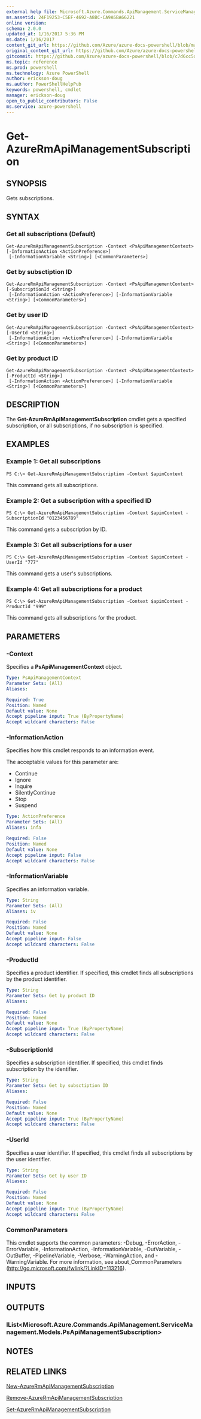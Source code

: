 ```yaml
---
external help file: Microsoft.Azure.Commands.ApiManagement.ServiceManagement.dll-Help.xml
ms.assetid: 24F19253-C5EF-4692-A8BC-CA9A6BA66221
online version: 
schema: 2.0.0
updated_at: 1/16/2017 5:36 PM
ms.date: 1/16/2017
content_git_url: https://github.com/Azure/azure-docs-powershell/blob/master/azureps-cmdlets-docs/ResourceManager/AzureRM.ApiManagement/v3.2.0/Get-AzureRmApiManagementSubscription.md
original_content_git_url: https://github.com/Azure/azure-docs-powershell/blob/master/azureps-cmdlets-docs/ResourceManager/AzureRM.ApiManagement/v3.2.0/Get-AzureRmApiManagementSubscription.md
gitcommit: https://github.com/Azure/azure-docs-powershell/blob/c7d6cc5a46847082b28a0458c4cf9c94d95adefd/azureps-cmdlets-docs/ResourceManager/AzureRM.ApiManagement/v3.2.0/Get-AzureRmApiManagementSubscription.md
ms.topic: reference
ms.prod: powershell
ms.technology: Azure PowerShell
author: erickson-doug
ms.author: PowerShellHelpPub
keywords: powershell, cmdlet
manager: erickson-doug
open_to_public_contributors: False
ms.service: azure-powershell
---
```


# Get-AzureRmApiManagementSubscription

## SYNOPSIS
Gets subscriptions.

## SYNTAX

### Get all subscriptions (Default)
```
Get-AzureRmApiManagementSubscription -Context <PsApiManagementContext> [-InformationAction <ActionPreference>]
 [-InformationVariable <String>] [<CommonParameters>]
```

### Get by subsctiption ID
```
Get-AzureRmApiManagementSubscription -Context <PsApiManagementContext> [-SubscriptionId <String>]
 [-InformationAction <ActionPreference>] [-InformationVariable <String>] [<CommonParameters>]
```

### Get by user ID
```
Get-AzureRmApiManagementSubscription -Context <PsApiManagementContext> [-UserId <String>]
 [-InformationAction <ActionPreference>] [-InformationVariable <String>] [<CommonParameters>]
```

### Get by product ID
```
Get-AzureRmApiManagementSubscription -Context <PsApiManagementContext> [-ProductId <String>]
 [-InformationAction <ActionPreference>] [-InformationVariable <String>] [<CommonParameters>]
```

## DESCRIPTION
The **Get-AzureRmApiManagementSubscription** cmdlet gets a specified subscription, or all subscriptions, if no subscription is specified.

## EXAMPLES

### Example 1: Get all subscriptions
```
PS C:\> Get-AzureRmApiManagementSubscription -Context $apimContext
```

This command gets all subscriptions.

### Example 2: Get a subscription with a specified ID
```
PS C:\> Get-AzureRmApiManagementSubscription -Context $apimContext -SubscriptionId "0123456789"
```

This command gets a subscription by ID.

### Example 3: Get all subscriptions for a user
```
PS C:\> Get-AzureRmApiManagementSubscription -Context $apimContext -UserId "777"
```

This command gets a user's subscriptions.

### Example 4: Get all subscriptions for a product
```
PS C:\> Get-AzureRmApiManagementSubscription -Context $apimContext -ProductId "999"
```

This command gets all subscriptions for the product.

## PARAMETERS

### -Context
Specifies a **PsApiManagementContext** object.

```yaml
Type: PsApiManagementContext
Parameter Sets: (All)
Aliases: 

Required: True
Position: Named
Default value: None
Accept pipeline input: True (ByPropertyName)
Accept wildcard characters: False
```

### -InformationAction
Specifies how this cmdlet responds to an information event.

The acceptable values for this parameter are:

- Continue
- Ignore
- Inquire
- SilentlyContinue
- Stop
- Suspend

```yaml
Type: ActionPreference
Parameter Sets: (All)
Aliases: infa

Required: False
Position: Named
Default value: None
Accept pipeline input: False
Accept wildcard characters: False
```

### -InformationVariable
Specifies an information variable.

```yaml
Type: String
Parameter Sets: (All)
Aliases: iv

Required: False
Position: Named
Default value: None
Accept pipeline input: False
Accept wildcard characters: False
```

### -ProductId
Specifies a product identifier.
If specified, this cmdlet finds all subscriptions by the product identifier.

```yaml
Type: String
Parameter Sets: Get by product ID
Aliases: 

Required: False
Position: Named
Default value: None
Accept pipeline input: True (ByPropertyName)
Accept wildcard characters: False
```

### -SubscriptionId
Specifies a subscription identifier.
If specified, this cmdlet finds subscription by the identifier.

```yaml
Type: String
Parameter Sets: Get by subsctiption ID
Aliases: 

Required: False
Position: Named
Default value: None
Accept pipeline input: True (ByPropertyName)
Accept wildcard characters: False
```

### -UserId
Specifies a user identifier.
If specified, this cmdlet finds all subscriptions by the user identifier.

```yaml
Type: String
Parameter Sets: Get by user ID
Aliases: 

Required: False
Position: Named
Default value: None
Accept pipeline input: True (ByPropertyName)
Accept wildcard characters: False
```

### CommonParameters
This cmdlet supports the common parameters: -Debug, -ErrorAction, -ErrorVariable, -InformationAction, -InformationVariable, -OutVariable, -OutBuffer, -PipelineVariable, -Verbose, -WarningAction, and -WarningVariable. For more information, see about_CommonParameters (http://go.microsoft.com/fwlink/?LinkID=113216).

## INPUTS

## OUTPUTS

### IList<Microsoft.Azure.Commands.ApiManagement.ServiceManagement.Models.PsApiManagementSubscription>

## NOTES

## RELATED LINKS

[New-AzureRmApiManagementSubscription](xref:ResourceManager/AzureRM.ApiManagement/v3.2.0/New-AzureRmApiManagementSubscription.md)

[Remove-AzureRmApiManagementSubscription](xref:ResourceManager/AzureRM.ApiManagement/v3.2.0/Remove-AzureRmApiManagementSubscription.md)

[Set-AzureRmApiManagementSubscription](xref:ResourceManager/AzureRM.ApiManagement/v3.2.0/Set-AzureRmApiManagementSubscription.md)


